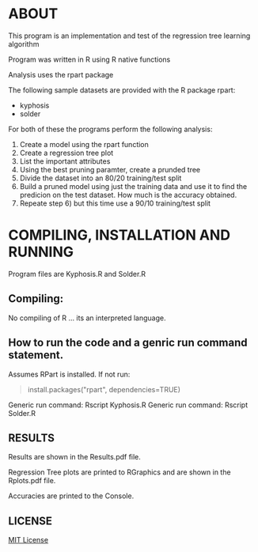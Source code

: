 ﻿# ABOUT
This program is an implementation and test of the regression tree learning algorithm   
   
Program was written in R using R native functions  

Analysis uses the rpart package

The following sample datasets are provided with the R package rpart:
- kyphosis
- solder

For both of these the programs perform the following analysis:
1) Create a model using the rpart function
2) Create a regression tree plot
3) List the important attributes
4) Using the best pruning paramter, create a prunded tree 
5) Divide the dataset into an 80/20 training/test split
6) Build a pruned model using just the training data and use it to find the predicion on the test dataset. How much is the accuracy obtained.
7) Repeate step 6) but this time use a 90/10 training/test split

# COMPILING, INSTALLATION AND RUNNING  
Program files are Kyphosis.R and Solder.R  

## Compiling:  

No compiling of R … its an interpreted language.  

## How to run the code and a genric run command statement.  

Assumes RPart is installed. If not run:  
> install.packages("rpart", dependencies=TRUE)  

Generic run command: Rscript Kyphosis.R
Generic run command: Rscript Solder.R  

## RESULTS  

Results are shown in the Results.pdf file. 

Regression Tree plots are printed to RGraphics and are shown in the Rplots.pdf file.

Accuracies are printed to the Console.

## LICENSE  
[MIT License](https://github.com/shoeloh/regression-trees-R/blob/master/LICENSE)  

